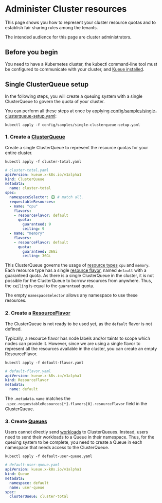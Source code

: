 # Administer Cluster resources

This page shows you how to represent your cluster resource quotas and to
establish fair sharing rules among the tenants.

The intended audience for this page are cluster administrators.

## Before you begin

You need to have a Kubernetes cluster, the kubectl command-line tool
must be configured to communicate with your cluster, and [Kueue installed](/README.md#installation).

## Single ClusterQueue setup

In the following steps, you will create a queuing system with a single
ClusterQueue to govern the quota of your cluster.

You can perform all these steps at once by applying [config/samples/single-clusterqueue-setup.yaml](/config/samples/single-clusterqueue-setup.yaml):

```shell
kubectl apply -f config/samples/single-clusterqueue-setup.yaml
```

### 1. Create a [ClusterQueue](/docs/concepts/cluster_queue.md)

Create a single ClusterQueue to represent the resource quotas for your entire
cluster.

```shell
kubectl apply -f cluster-total.yaml
```

```yaml
# cluster-total.yaml
apiVersion: kueue.x-k8s.io/v1alpha1
kind: ClusterQueue
metadata:
  name: cluster-total
spec:
  namespaceSelector: {} # match all.
  requestableResources:
  - name: "cpu"
    flavors:
    - resourceFlavor: default
      quota:
        guaranteed: 9
        ceiling: 9
  - name: "memory"
    flavors:
    - resourceFlavor: default
      quota:
        guaranteed: 36Gi
        ceiling: 36Gi
```

This ClusterQueue governs the usage of [resource types](https://kubernetes.io/docs/concepts/configuration/manage-resources-containers/#resource-types)
`cpu` and `memory`. Each resource type has a single [resource flavor](/docs/concepts/cluster_queue.md#resource-flavors),
named `default` with a guaranteed quota.
As there is a single ClusterQueue in the cluster, it is not possible for the
ClusterQueue to borrow resources from anywhere. Thus, the `ceiling` is equal
to the `guaranteed` quota.

The empty `namespaceSelector` allows any namespace to use these resources.

### 2. Create a [ResourceFlavor](/docs/concepts/cluster_queue.md#resource-flavors)

The ClusterQueue is not ready to be used yet, as the `default` flavor is not
defined.

Typically, a resource flavor has node labels and/or taints to scope which nodes
can provide it. However, since we are using a single flavor to represent all the
resources available in the cluster, you can create an empty ResourceFlavor.

```shell
kubectl apply -f default-flavor.yaml
```

```yaml
# default-flavor.yaml
apiVersion: kueue.x-k8s.io/v1alpha1
kind: ResourceFlavor
metadata:
  name: default
```

The `.metadata.name` matches the `.spec.requestableResources[*].flavors[0].resourceFlavor`
field in the ClusterQueue.

### 3. Create [Queues](/docs/concepts/queue.md)

Users cannot directly send [workloads](/docs/concepts/queued_workload.md) to
ClusterQueues. Instead, users need to send their workloads to a Queue in their
namespace.
Thus, for the queuing system to be complete, you need to create a Queue in
each namespace that needs access to the ClusterQueue.

```shell
kubectl apply -f default-user-queue.yaml
```

```yaml
# default-user-queue.yaml
apiVersion: kueue.x-k8s.io/v1alpha1
kind: Queue
metadata:
  namespace: default
  name: user-queue
spec:
  clusterQueue: cluster-total
```